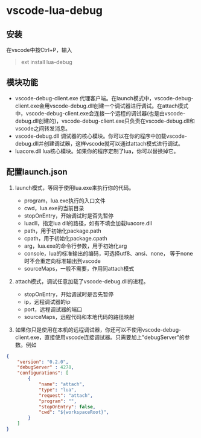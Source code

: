 # vscode-lua-debug

## 安装
在vscode中按Ctrl+P，输入
> ext install lua-debug

## 模块功能
* vscode-debug-client.exe 代理客户端。在launch模式中，vscode-debug-client.exe会用vscode-debug.dll创建一个调试器进行调试。在attach模式中，vscode-debug-client.exe会连接一个远程的调试器(也是由vscode-debug.dll创建的)，vscode-debug-client.exe只负责在vscode-debug.dll和vscode之间转发消息。
* vscode-debug.dll 调试器的核心模块。你可以在你的程序中加载vscode-debug.dll并创建调试器，这样vscode就可以通过attach模式进行调试。
* luacore.dll lua核心模块。如果你的程序定制了lua，你可以替换掉它。

## 配置launch.json

1. launch模式，等同于使用lua.exe来执行你的代码。

    * program，lua.exe执行的入口文件 
    * cwd，lua.exe的当前目录
    * stopOnEntry，开始调试时是否先暂停
    * luadll，指定lua dll的路径，如有不填会加载luacore.dll
    * path，用于初始化package.path
    * cpath，用于初始化package.cpath
    * arg，lua.exe的命令行参数，用于初始化arg
    * console，lua的标准输出的编码，可选择utf8、ansi、none， 等于none时不会重定向标准输出到vscode
    * sourceMaps，一般不需要，作用同attach模式

2. attach模式，调试任意加载了vscode-debug.dll的进程。

    * stopOnEntry，开始调试时是否先暂停
    * ip，远程调试器的ip
    * port，远程调试器的端口
    * sourceMaps，远程代码和本地代码的路径映射

3. 如果你只是使用在本机的远程调试器，你还可以不使用vscode-debug-client.exe，直接使用vscode连接调试器。只需要加上"debugServer"的参数。例如

```json
{
    "version": "0.2.0",
    "debugServer" : 4278,
    "configurations": [
        {
            "name": "attach",
            "type": "lua",
            "request": "attach",
            "program": "",
            "stopOnEntry": false,
            "cwd": "${workspaceRoot}",
        }
    ]
}
```
